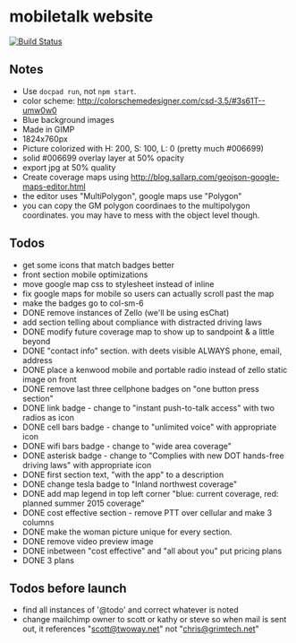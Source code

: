 mobiletalk website
==============

[![Build Status](https://travis-ci.org/insanity54/mtw.svg?branch=master)](https://travis-ci.org/insanity54/mtw)

Notes
---

* Use `docpad run`, not `npm start`.
* color scheme: http://colorschemedesigner.com/csd-3.5/#3s61T--umw0w0
* Blue background images
 * Made in GIMP
 * 1824x760px
 * Picture colorized with H: 200, S: 100, L: 0  (pretty much #006699)
 * solid #006699 overlay layer at 50% opacity
 * export jpg at 50% quality
* Create coverage maps using http://blog.sallarp.com/geojson-google-maps-editor.html
 * the editor uses "MultiPolygon", google maps use "Polygon"
 * you can copy the GM polygon coordinaes to the multipolygon coordinates. you may have to mess with the object level though.

Todos
---

* get some icons that match badges better
* front section mobile optimizations
* move google map css to stylesheet instead of inline
* fix google maps for mobile so users can actually scroll past the map
* make the badges go to col-sm-6
* DONE remove instances of Zello (we'll be using esChat)
* add section telling about compliance with distracted driving laws
* DONE modify future coverage map to show up to sandpoint & a little beyond
* DONE "contact info" section. with deets visible ALWAYS phone, email, address
* DONE place a kenwood mobile and portable radio instead of zello static image on front
* DONE remove last three cellphone badges on "one button press section"
* DONE link badge - change to "instant push-to-talk access" with two radios as icon
* DONE cell bars badge - change to "unlimited voice" with appropriate icon
* DONE wifi bars badge - change to "wide area coverage"
* DONE asterisk badge - change to "Complies with new DOT hands-free driving laws" with appropriate icon
* DONE first section text, "with the app" to a description 
* DONE change tesla badge to "Inland northwest coverage"
* DONE add map legend in top left corner "blue: current coverage, red: planned summer 2015 coverage"
* DONE cost effective section - remove PTT over cellular and make 3 columns
* DONE make the woman picture unique for every section.
* DONE remove video preview image
* DONE inbetween "cost effective" and "all about you" put pricing plans
* DONE 3 plans


Todos before launch
---

* find all instances of '@todo' and correct whatever is noted
* change mailchimp owner to scott or kathy or steve so when mail is sent out, it references "scott@twoway.net" not "chris@grimtech.net"